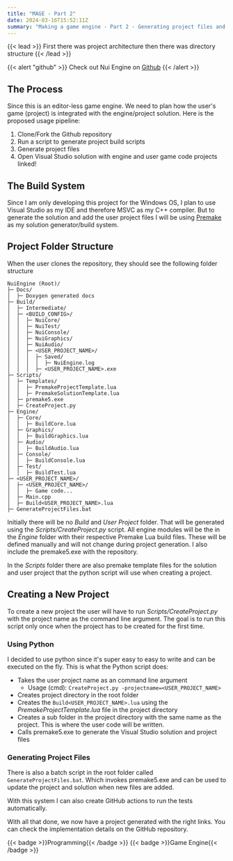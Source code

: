 ```yaml
---
title: "MAGE - Part 2"
date: 2024-03-16T15:52:11Z
summary: "Making a game engine - Part 2 - Generating project files and project structure"
---
```


{{< lead >}}
First there was project architecture then there was directory structure
{{< /lead >}}


{{< alert "github" >}}
Check out Nui Engine on [Github](https://github.com/ArnavMehta3000/NuiEngine.git)
{{< /alert >}}

## The Process

Since this is an editor-less game engine. We need to plan how the user's game (project) is integrated with the engine/project solution. Here is the proposed usage pipeline:

1. Clone/Fork the Github repository
2. Run a script to generate project build scripts
3. Generate project files
4. Open Visual Studio solution with engine and user game code projects linked!

## The Build System

Since I am only developing this project for the Windows OS, I plan to use Visual Studio as my IDE and therefore MSVC as my C++ compiler. But to generate the solution and add the user project files I will be using [Premake](https://premake.github.io/) as my solution generator/build system.

## Project Folder Structure

When the user clones the repository, they should see the following folder structure

```
NuiEngine (Root)/
├─ Docs/
│  ├─ Doxygen generated docs
├─ Build/
│  ├─ Intermediate/
│  ├─ <BUILD_CONFIG>/
│  │  ├─ NuiCore/
│  │  ├─ NuiTest/
│  │  ├─ NuiConsole/
│  │  ├─ NuiGraphics/
│  │  ├─ NuiAudio/
│  │  ├─ <USER_PROJECT_NAME>/
│  │  │  ├─ Saved/
│  │  │  │  ├─ NuiEngine.log
│  │  │  ├─ <USER_PROJECT_NAME>.exe
├─ Scripts/
│  ├─ Templates/
│  │  ├─ PremakeProjectTemplate.lua
│  │  ├─ PremakeSolutionTemplate.lua
│  ├─ premake5.exe
│  ├─ CreateProject.py
├─ Engine/
│  ├─ Core/
│  │  ├─ BuildCore.lua
│  ├─ Graphics/
│  │  ├─ BuildGraphics.lua
│  ├─ Audio/
│  │  ├─ BuildAudio.lua
│  ├─ Console/
│  │  ├─ BuildConsole.lua
│  ├─ Test/
│  │  ├─ BuildTest.lua
├─ <USER_PROJECT_NAME>/
│  ├─ <USER_PROJECT_NAME>/
│  │  ├─ Game code...
│  ├─ Main.cpp
│  ├─ Build<USER_PROJECT_NAME>.lua
├─ GenerateProjectFiles.bat

```
Initially there will be no *Build* and *User Project* folder. That will be generated using the *Scripts/CreateProject.py* script. All engine modules will be the in the *Engine* folder with their respective Premake Lua build files. These will be defined manually and will not change during project generation. I also include the premake5.exe with the repository.

In the *Scripts* folder there are also premake template files for the solution and user project that the python script will use when creating a project.

## Creating a New Project

To create a new project the user will have to run *Scripts/CreateProject.py* with the project name as the command line argument. The goal is to run this script only once when the project has to be created for the first time.

### Using Python

I decided to use python since it's super easy to easy to write and can be executed on the fly. This is what the Python script does:

- Takes the user project name as an command line argument
  - Usage (cmd): `CreateProject.py -projectname=<USER_PROJECT_NAME>`
- Creates project directory in the root folder
- Creates the `Build<USER_PROJECT_NAME>.lua` using the *PremakeProjectTemplate.lua* file in the project directory
- Creates a sub folder in the project directory with the same name as the project. This is where the user code will be written.
- Calls premake5.exe to generate the Visual Studio solution and project files

### Generating Project Files

There is also a batch script in the root folder called `GenerateProjectFiles.bat`. Which invokes premake5.exe and can be used to update the project and solution when new files are added.

With this system I can also create GitHub actions to run the tests automatically.

With all that done, we now have a project generated with the right links. You can check the implementation details on the GitHub repository.

<div style="display: flex; flex-wrap: wrap; gap: 10px;">
  {{< badge >}}Programming{{< /badge >}}
  {{< badge >}}Game Engine{{< /badge >}}
</div>
